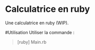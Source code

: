 # Calculatrice en ruby
Une calculatrice en ruby (WIP).

#Utilisation
Utiliser la commande :
> [ruby] Main.rb